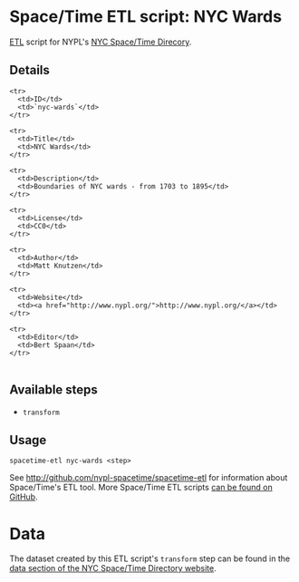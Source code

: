 # Space/Time ETL script: NYC Wards

[ETL](https://en.wikipedia.org/wiki/Extract,_transform,_load) script for NYPL's [NYC Space/Time Direcory](http://spacetime.nypl.org/).

## Details

<table>
  <tbody>

    <tr>
      <td>ID</td>
      <td>`nyc-wards`</td>
    </tr>

    <tr>
      <td>Title</td>
      <td>NYC Wards</td>
    </tr>

    <tr>
      <td>Description</td>
      <td>Boundaries of NYC wards - from 1703 to 1895</td>
    </tr>

    <tr>
      <td>License</td>
      <td>CC0</td>
    </tr>

    <tr>
      <td>Author</td>
      <td>Matt Knutzen</td>
    </tr>

    <tr>
      <td>Website</td>
      <td><a href="http://www.nypl.org/">http://www.nypl.org/</a></td>
    </tr>

    <tr>
      <td>Editor</td>
      <td>Bert Spaan</td>
    </tr>
  </tbody>
</table>

## Available steps

  - `transform`

## Usage

```
spacetime-etl nyc-wards <step>
```

See http://github.com/nypl-spacetime/spacetime-etl for information about Space/Time's ETL tool. More Space/Time ETL scripts [can be found on GitHub](https://github.com/search?utf8=%E2%9C%93&q=org%3Anypl-spacetime+etl-&type=Repositories&ref=advsearch&l=&l=).

# Data

The dataset created by this ETL script's `transform` step can be found in the [data section of the NYC Space/Time Directory website](http://spacetime.nypl.org/#data-nyc-wards).

